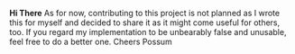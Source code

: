 **Hi There**
As for now, contributing to this project is not planned as I wrote this for myself and decided to share it as it might come useful for others, too. 
If you regard my implementation to be unbearably false and unusable, feel free to do a better one.
Cheers
Possum
